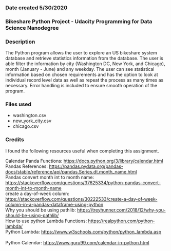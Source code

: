 ### Date created 5/30/2020

### Bikeshare Python Project - Udacity Programming for Data Science Nanodegree

### Description
The Python program allows the user to explore an US bikeshare system database and retrieve statistics information from the database. The user is able filter the information by city (Washington DC, New York, and Chicago), month (January - June) and any weekday.  The user can see statistical information based on chosen requirements and has the option to look at individual record level data as well as repeat the process as many times as necessary.  Error handling is included to ensure smooth operation of the program.

### Files used
* washington.csv
* new_york_city.csv
* chicago.csv

### Credits
I found the following resources useful when completing this assignment.

Calendar Panda Functions:  https://docs.python.org/3/library/calendar.html<br />
Pandas References:  https://pandas.pydata.org/pandas-docs/stable/reference/api/pandas.Series.dt.month_name.html<br />
Pandas convert month int to month name:  https://stackoverflow.com/questions/37625334/python-pandas-convert-month-int-to-month-name<br />
create a day-of-week column:  https://stackoverflow.com/questions/30222533/create-a-day-of-week-column-in-a-pandas-dataframe-using-python<br />
Why you should be using pathlib:  https://treyhunner.com/2018/12/why-you-should-be-using-pathlib/<br />
How to use python Lambda Functions: 	https://realpython.com/python-lambda/<br />
Python Lambda:  https://www.w3schools.com/python/python_lambda.asp<br />		
Python Calendar:  https://www.guru99.com/calendar-in-python.html<br />
